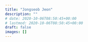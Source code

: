 ```yaml
---
title: "Jongseob Jeon"
description: ""
# date: 2020-10-06T08:50:45+00:00
# lastmod: 2020-10-06T08:50:45+00:00
draft: false
images: []
---
```

